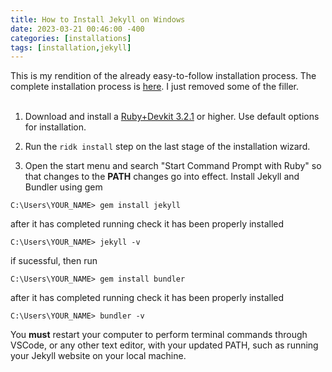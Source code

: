 ```yaml
---
title: How to Install Jekyll on Windows
date: 2023-03-21 00:46:00 -400
categories: [installations]
tags: [installation,jekyll]
---
```


This is my rendition of the already easy-to-follow installation process. The complete installation process is [here](https://jekyllrb.com/docs/). I just removed some of the filler.<br>
<br>
  
  
1. Download and install a [Ruby+Devkit 3.2.1](<https://rubyinstaller.org/downloads/>) or higher. Use default options for installation.

2. Run the `ridk install` step on the last stage of the installation wizard.

3. Open the start menu and search "Start Command Prompt with Ruby" so that changes to the **PATH** changes go into effect. Install Jekyll and Bundler using gem
```console
C:\Users\YOUR_NAME> gem install jekyll
```
after it has completed running check it has been properly installed
```terminal
C:\Users\YOUR_NAME> jekyll -v
```
if sucessful, then run
```terminal
C:\Users\YOUR_NAME> gem install bundler
```
after it has completed running check it has been properly installed
```terminal
C:\Users\YOUR_NAME> bundler -v
```
  
You **must** restart your computer to perform terminal commands through VSCode, or any other text editor, with your updated PATH, such as running your Jekyll website on your local machine.